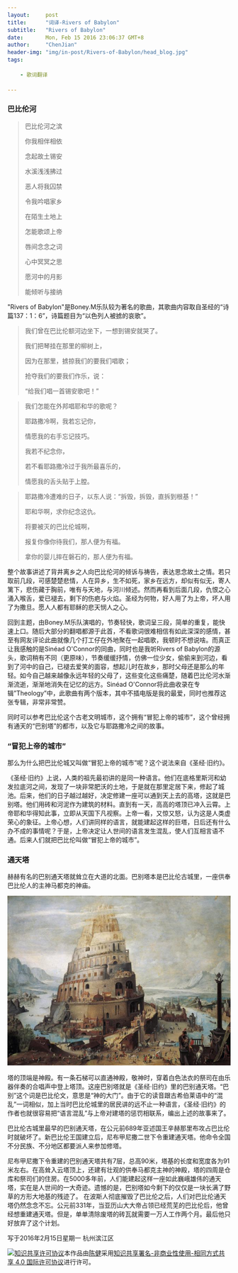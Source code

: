 ```yaml
---
layout:     post
title:      "词译-Rivers of Babylon"
subtitle:   "Rivers of Babylon"
date:       Mon, Feb 15 2016 23:06:37 GMT+8
author:     "ChenJian"
header-img: "img/in-post/Rivers-of-Babylon/head_blog.jpg"
tags:
    
    - 歌词翻译
    
---
```




### 巴比伦河

> 巴比伦河之滨
>
> 你我相伴相依
>
> 念起故土锡安
>
> 水溪浅浅拂过
>
> 恶人将我囚禁
>
> 令我吟唱家乡
>
> 在陌生土地上
>
> 怎能歌颂上帝
>
> 唇间念念之词
>
> 心中冥冥之思
>
> 愿河中的月影
>
> 能倾听与接纳

"Rivers of Babylon"是Boney.M乐队较为著名的歌曲，其歌曲内容取自圣经的“诗篇137：1：6”，诗篇题目为“以色列人被掳的哀歌”。

> 我们曾在巴比伦额河边坐下，一想到锡安就哭了。
> 
> 我们把琴挂在那里的柳树上，
> 
> 因为在那里，掳掠我们的要我们唱歌；
> 
> 抢夺我们的要我们作乐，说：
> 
> “给我们唱一首锡安歌吧！”

> 我们怎能在外邦唱耶和华的歌呢？
> 
> 耶路撒冷啊，我若忘记你，
> 
> 情愿我的右手忘记技巧。
> 
> 我若不纪念你，
> 
> 若不看耶路撒冷过于我所最喜乐的，
> 
> 情愿我的舌头贴于上膛。

> 耶路撒冷遭难的日子，以东人说：“拆毁，拆毁，直拆到根基！”
> 
> 耶和华啊，求你纪念这仇。
> 
> 将要被灭的巴比伦城啊，
> 
> 报复你像你待我们，那人便为有福。
> 
> 拿你的婴儿摔在磐石的，那人便为有福。

整个故事讲述了背井离乡之人向巴比伦河的倾诉与祷告，表达思念故土之情。若只取前几段，可感楚楚悲情，人在异乡，生不如死，家乡在远方，却似有似无，寄人篱下，悲伤藏于胸前，唯有与天地，与河川倾述。然而再看到后面几段，仇恨之心涌入喉舌，爱已褪去，剩下的伤疤与火焰。圣经为何物，好人用了为上帝，坏人用了为撒旦。愿人人都有耶稣的悲天悯人之心。

回到主题，由Boney.M乐队演唱的，节奏轻快，歌词呈三段，简单的重复，能快速上口。随后大部分的翻唱都源于此首，不看歌词很难相信有如此深深的感情，甚至有网友评论此曲就像几个打工仔在外地聚在一起唱歌，我顿时不想说啥。而真正让我感触的是Sinéad O'Connor的同曲，同时也是我听Rivers of Babylon的源头，歌词稍有不同（更原味），节奏缓缓抒情，仿佛一位少女，偷偷来到河边，看到了河中的自己，已褪去爱笑的面容，想起儿时在故乡，那时父母还是那么的年轻。如今自己越来越像永远年轻的父母了，这些变化这些痛楚，随着巴比伦河水渐渐流逝，渐渐地消失在记忆的远方。Sinéad O'Connor将此曲收录在专辑”Theology”中，此歌曲有两个版本，其中不插电版是我的最爱，同时也推荐这张专辑，非常非常赞。

同时可以参考巴比伦这个古老文明城市，这个拥有“冒犯上帝的城市”，这个曾经拥有通天的“巴别塔”的都市，以及它与耶路撒冷之间的故事。

### “冒犯上帝的城市”

那么为什么把巴比伦城又叫做“冒犯上帝的城市”呢？这个说法来自《圣经·旧约》。

《圣经·旧约》上说，人类的祖先最初讲的是同一种语言。他们在底格里斯河和幼发拉底河之间，发现了一块非常肥沃的土地，于是就在那里定居下来，修起了城池。后来，他们的日子越过越好，决定修建一座可以通到天上去的高塔，这就是巴别塔。他们用砖和河泥作为建筑的材料。直到有一天，高高的塔顶已冲入云霄。上帝耶和华得知此事，立即从天国下凡视察。上帝一看，又惊又怒，认为这是人类虚荣心的象征。上帝心想，人们讲同样的语言，就能建起这样的巨塔，日后还有什么办不成的事情呢？于是，上帝决定让人世间的语言发生混乱，使人们互相言语不通。后来人们就把巴比伦叫做“冒犯上帝的城市”。

### 通天塔

赫赫有名的巴别通天塔就耸立在大道的北面。巴别塔本是巴比伦古城里，一座供奉巴比伦人的主神马都克的神庙。

![通天塔](/img/in-post/Rivers-of-Babylon/Tower-of-Babel-GettyImages-149322526.jpg)

塔的顶端是神殿。有一条石梯可以直通神殿，敬神时，穿着白色法衣的祭司在由乐器伴奏的合唱声中登上塔顶。这座巴别塔就是《圣经·旧约》里的巴别通天塔。“巴别”这个词是巴比伦文，意思是“神的大门”。由于它的读音跟古希伯莱语中的“混乱”一词相似，加上当时巴比伦城里的居民讲的远不止一种语言，《圣经·旧约》的作者也就很容易把“语言混乱”与上帝对建塔的惩罚相联系，编出上述的故事来了。

巴比伦古城里最早的巴别通天塔，在公元前689年亚述国王辛赫那里布攻占巴比伦时就破坏了。新巴比伦王国建立后，尼布甲尼撒二世下令重建通天塔。他命令全国不分民族、不分地区都要派人来参加修塔。

尼布甲尼撒下令重建的巴别通天塔共有7层，总高90米，塔基的长度和宽度各为91米左右。在高耸入云塔顶上，还建有壮观的供奉马都克主神的神殿，塔的四周是仓库和祭司们的住房。在5000多年前，人们能建起这样一座如此巍峨雄伟的通天塔，实在是人世间的一大奇迹。遗憾的是，巴别塔如今剩下的仅仅是一块长满了野草的方形大地基的残迹了。
在波斯人彻底摧毁了巴比伦之后，人们对巴比伦通天塔仍然念念不忘。公元前331年，当亚历山大大帝占领已经荒芜的巴比伦后，他曾经想重建通天塔。但是，单单清除废塔的砖瓦就需要一万人工作两个月。最后他只好放弃了这个计划。

写于2016年2月15日星期一
杭州滨江区

<a rel="license" href="http://creativecommons.org/licenses/by-nc-sa/4.0/"><img alt="知识共享许可协议" style="border-width:0" src="https://i.creativecommons.org/l/by-nc-sa/4.0/88x31.png" /></a>本作品由<a xmlns:cc="http://creativecommons.org/ns#" href="https://o-my-chenjian.com/2016/02/15/Rivers-of-Babylon/" property="cc:attributionName" rel="cc:attributionURL">陈健</a>采用<a rel="license" href="http://creativecommons.org/licenses/by-nc-sa/4.0/">知识共享署名-非商业性使用-相同方式共享 4.0 国际许可协议</a>进行许可。

